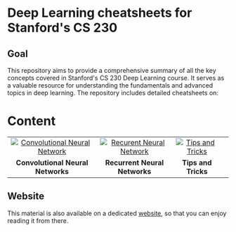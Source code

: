 # Deep Learning cheatsheets for Stanford's CS 230

## Goal
This repository aims to provide a comprehensive summary of all the key concepts covered in Stanford's CS 230 Deep Learning course. It serves as a valuable resource for understanding the fundamentals and advanced topics in deep learning. The repository includes detailed cheatsheets on:

# Content
| | | | |
|:-:|:-:|:-:|:-:|
| [![Convolutional Neural Network](https://github.com/user-attachments/assets/59425984-d04b-4a37-a124-54eea45dd5db)](https://github.com/Adity-star/Data-Science-Work/blob/main/CheatSheets/Standford-CS230%20Deep%20Learning/cheatsheet-convolutional-neural-networks.pdf) | [![Recurent Neural Network](https://github.com/user-attachments/assets/52d3a151-01a4-4175-9dce-75384852e4cb)](https://github.com/Adity-star/Data-Science-Work/blob/main/CheatSheets/Standford-CS230%20Deep%20Learning/cheatsheet-recurrent-neural-networks.pdf) | [![Tips and Tricks](https://github.com/user-attachments/assets/5591afd6-2e38-4349-8053-422a087b1ed2)](https://github.com/Adity-star/Data-Science-Work/blob/main/CheatSheets/Standford-CS230%20Deep%20Learning/cheatsheet-deep-learning-tips-tricks.pdf) |
| **Convolutional Neural Networks** | **Recurrent Neural Networks** | **Tips and Tricks** |



## Website
This material is also available on a dedicated [website](https://stanford.edu/~shervine/teaching/cs-230/), so that you can enjoy reading it from there.
